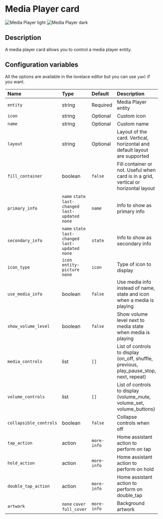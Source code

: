 # Media Player card

![Media Player light](../images/media-player-light.png)
![Media Player dark](../images/media-player-dark.png)

## Description

A media player card allows you to control a media player entity.

## Configuration variables

All the options are available in the lovelace editor but you can use `yaml` if you want.

| Name                   | Type                                                | Default      | Description                                                                            |
|:-----------------------|:----------------------------------------------------|:-------------|:---------------------------------------------------------------------------------------|
| `entity`               | string                                              | Required     | Media Player entity                                                                    |
| `icon`                 | string                                              | Optional     | Custom icon                                                                            |
| `name`                 | string                                              | Optional     | Custom name                                                                            |
| `layout`               | string                                              | Optional     | Layout of the card. Vertical, horizontal and default layout are supported              |
| `fill_container`       | boolean                                             | `false`      | Fill container or not. Useful when card is in a grid, vertical or horizontal layout    |
| `primary_info`         | `name` `state` `last-changed` `last-updated` `none` | `name`       | Info to show as primary info                                                           |
| `secondary_info`       | `name` `state` `last-changed` `last-updated` `none` | `state`      | Info to show as secondary info                                                         |
| `icon_type`            | `icon` `entity-picture` `none`                      | `icon`       | Type of icon to display                                                                |
| `use_media_info`       | boolean                                             | `false`      | Use media info instead of name, state and icon when a media is playing                 |
| `show_volume_level`    | boolean                                             | `false`      | Show volume level next to media state when media is playing                            |
| `media_controls`       | list                                                | `[]`         | List of controls to display (on_off, shuffle, previous, play_pause_stop, next, repeat) |
| `volume_controls`      | list                                                | `[]`         | List of controls to display (volume_mute, volume_set, volume_buttons)                  |
| `collapsible_controls` | boolean                                             | `false`      | Collapse controls when off                                                             |
| `tap_action`           | action                                              | `more-info`  | Home assistant action to perform on tap                                                |
| `hold_action`          | action                                              | `more-info`  | Home assistant action to perform on hold                                               |
| `double_tap_action`    | action                                              | `more-info`  | Home assistant action to perform on double_tap                                         |
| `artwork`              | `none` `cover` `full_cover`                         | `more-info`  | Background artwork                                                                     |
